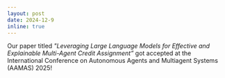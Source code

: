```yaml
---
layout: post
date: 2024-12-9
inline: true
---
```


Our paper titled _"Leveraging Large Language Models for Effective and Explainable Multi-Agent Credit Assignment”_ got accepted at the International Conference on Autonomous Agents and Multiagent Systems (AAMAS) 2025!